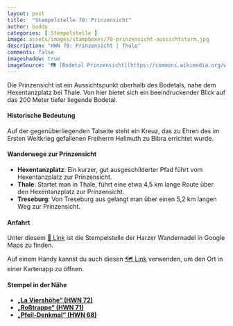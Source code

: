 ```yaml
---
layout: post
title:  "Stempelstelle 70: Prinzensicht"
author: buddy
categories: [ Stempelstelle ]
image: assets/images/stampboxes/70-prinzensicht-aussichtsturm.jpg
description: "HWN 70: Prinzensicht | Thale"
comments: false
imageshadow: true
imageSource: '📷 [Bodetal Prinzensicht](https://commons.wikimedia.org/wiki/File:Bodetal_Prinzensicht.jpg) von <a href="//commons.wikimedia.org/wiki/User:AxelHH" title="User:AxelHH">Axel Hindemith</a> unter Lizenz Public domain'
---
```


Die Prinzensicht ist ein Aussichtspunkt oberhalb des Bodetals, nahe dem Hexentanzplatz bei Thale. Von hier bietet sich ein beeindruckender Blick auf das 200 Meter tiefer liegende Bodetal.

#### Historische Bedeutung

Auf der gegenüberliegenden Talseite steht ein Kreuz, das zu Ehren des im Ersten Weltkrieg gefallenen Freiherrn Hellmuth zu Bibra errichtet wurde.

#### Wanderwege zur Prinzensicht

- **Hexentanzplatz**: Ein kurzer, gut ausgeschilderter Pfad führt vom Hexentanzplatz zur Prinzensicht.
- **Thale**: Startet man in Thale, führt eine etwa 4,5 km lange Route über den Hexentanzplatz zur Prinzensicht.
- **Treseburg**: Von Treseburg aus gelangt man über einen 5,2 km langen Weg zur Prinzensicht.

#### Anfahrt

Unter diesem [📍 Link](https://www.google.com/maps/dir/?api=1&origin=&destination=51.73372%2C%2011.00740) ist die Stempelstelle der Harzer Wandernadel in Google Maps zu finden.

<div class="android-only">
  Auf einem Handy kannst du auch diesen 
  <a href="geo:51.73372,11.00740">🗺️ Link</a> 
  verwenden, um den Ort in einer Kartenapp zu öffnen.
  <p></p>
</div>

#### Stempel in der Nähe

- [**„La Viershöhe“ (HWN 72)**](/stempelstelle-072-la-viershoehe)
- [**„Roßtrappe“ (HWN 71)**](/stempelstelle-071-rosstrappe-abzweig-schurre)
- [**„Pfeil-Denkmal“ (HWN 68)**](/stempelstelle-068-pfeil-denkmal)

